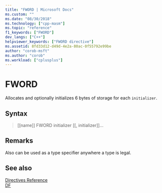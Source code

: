 ```yaml
---
title: "FWORD | Microsoft Docs"
ms.custom: ""
ms.date: "08/30/2018"
ms.technology: ["cpp-masm"]
ms.topic: "reference"
f1_keywords: ["FWORD"]
dev_langs: ["C++"]
helpviewer_keywords: ["FWORD directive"]
ms.assetid: 8fd33d12-d49d-4e2a-80ac-0f55792e99be
author: "corob-msft"
ms.author: "corob"
ms.workload: ["cplusplus"]
---
```

# FWORD

Allocates and optionally initializes 6 bytes of storage for each `initializer`.

## Syntax

> [[name]] FWORD initializer [[, initializer]]...

## Remarks

Also can be used as a type specifier anywhere a type is legal.

## See also

[Directives Reference](../../assembler/masm/directives-reference.md)<br/>
[DF](../../assembler/masm/df.md)<br/>